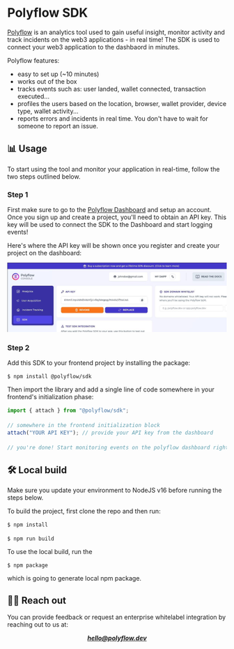 # Polyflow SDK

[Polyflow](www.polyflow.dev) is an analytics tool used to gain useful insight, monitor activity and track incidents on the web3 applications - in real time! The SDK is used to connect your web3 application to the dashbaord in minutes.

Polyflow features:
- easy to set up (~10 minutes)
- works out of the box
- tracks events such as: user landed, wallet connected, transaction executed...
- profiles the users based on the location, browser, wallet provider, device type, wallet activity...
- reports errors and incidents in real time. You don't have to wait for someone to report an issue.

## 📊 Usage

To start using the tool and monitor your application in real-time, follow the two steps outlined below.

### Step 1
First make sure to go to the [Polyflow Dashboard](https://polyflow-console.vercel.app/) and setup an account.
Once you sign up and create a project, you'll need to obtain an API key. This key will be used to connect the SDK to the Dashboard and start logging events!

Here's where the API key will be shown once you register and create your project on the dashboard:

![API key location on the Polyflow Dashboard](/images/api-key.png "API key location on the Polyflow Dashboard")

### Step 2
Add this SDK to your frontend project by installing the package:
```shell
$ npm install @polyflow/sdk
```

Then import the library and add a single line of code somewhere in your frontend's initialization phase:

```javascript
import { attach } from "@polyflow/sdk";

// somewhere in the frontend initialization block
attach("YOUR API KEY"); // provide your API key from the dashboard

// you're done! Start monitoring events on the polyflow dashboard right away!
```

## 🛠 Local build

Make sure you update your environment to NodeJS v16 before running the steps below.

To build the project, first clone the repo and then run:

```shell
$ npm install
 
$ npm run build
```

To use the local build, run the
```shell
$ npm package
```
which is going to generate local npm package.

## 👋🏻 Reach out

You can provide feedback or request an enterprise whitelabel integration by reaching out to us at:

***<p style="text-align: center;">hello@polyflow.dev</p>***
